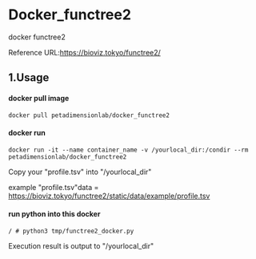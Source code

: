 # Docker_functree2
docker functree2

Reference URL:https://bioviz.tokyo/functree2/

## 1.Usage
#### docker pull image

```
docker pull petadimensionlab/docker_functree2
```

#### docker run

```
docker run -it --name container_name -v /yourlocal_dir:/condir --rm  petadimensionlab/docker_functree2
```
Copy your "profile.tsv" into "/yourlocal_dir" 

example "profile.tsv"data =  https://bioviz.tokyo/functree2/static/data/example/profile.tsv

#### run python into this docker
```
/ # python3 tmp/functree2_docker.py
```
Execution result is output to "/yourlocal_dir"
